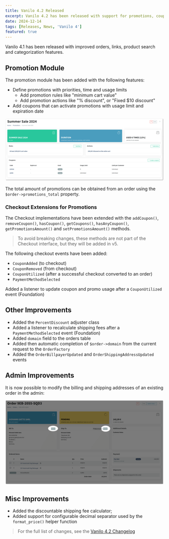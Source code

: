 ```yaml
---
title: Vanilo 4.2 Released
excerpt: Vanilo 4.2 has been released with support for promotions, coupons and PHP 8.4. See what's new.
date: 2024-12-14
tags: [Releases, News, 'Vanilo 4']
featured: true
---
```

Vanilo 4.1 has been released with improved orders, links, product search and categorization features.

## Promotion Module

The promotion module has been added with the following features:

- Define promotions with priorities, time and usage limits
   - Add promotion rules like "minimum cart value"
   - Add promotion actions like "% discount", or "Fixed $10 discount"
- Add coupons that can activate promotions with usage limit and expiration date

![promotion view on admin](img/_admin9.png)

The total amount of promotions can be obtained from an order using the `$order->promotions_total` property.

### Checkout Extensions for Promotions

The Checkout implementations have been extended with the `addCoupon()`, `removeCoupon()`, `hasCoupon()`, `getCoupons()`,
`hasAnyCoupon()`, `getPromotionsAmount()` and `setPromotionsAmount()` methods.

> To avoid breaking changes, these methods are not part of the Checkout interface, but they will be added in v5.

The following checkout events have been added:

- `CouponAdded` (to checkout)
- `CouponRemoved` (from checkout)
- `CouponUtilized` (after a successful checkout converted to an order)
- `PaymentMethodSelected`

Added a listener to update coupon and promo usage after a `CouponUtilized` event (Foundation)

## Other Improvements

- Added the `PercentDiscount` adjuster class
- Added a listener to recalculate shipping fees after a `PaymentMethodSelected` event (Foundation)
- Added `domain` field to the orders table
- Added then automatic completion of `$order->domain` from the current request to the `OrderFactory`
- Added the `OrderBillpayerUpdated` and `OrderShippingAddressUpdated` events

## Admin Improvements

It is now possible to modify the billing and shipping addresses of an existing order in the admin:

![order address editing](img/_adminA.png)

## Misc Improvements

- Added the discountable shipping fee calculator;
- Added support for configurable decimal separator used by the `format_price()` helper function

> For the full list of changes, see the [Vanilo 4.2 Changelog](https://github.com/vanilophp/framework/blob/4.2.0/Changelog.md#420)
